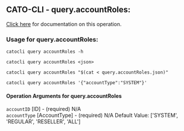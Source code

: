 
## CATO-CLI - query.accountRoles:
[Click here](https://api.catonetworks.com/documentation/#query-query.accountRoles) for documentation on this operation.

### Usage for query.accountRoles:

`catocli query accountRoles -h`

`catocli query accountRoles <json>`

`catocli query accountRoles "$(cat < query.accountRoles.json)"`

`catocli query accountRoles '{"accountType":"SYSTEM"}'`


#### Operation Arguments for query.accountRoles ####

`accountID` [ID] - (required) N/A    
`accountType` [AccountType] - (required) N/A Default Value: ['SYSTEM', 'REGULAR', 'RESELLER', 'ALL']   
